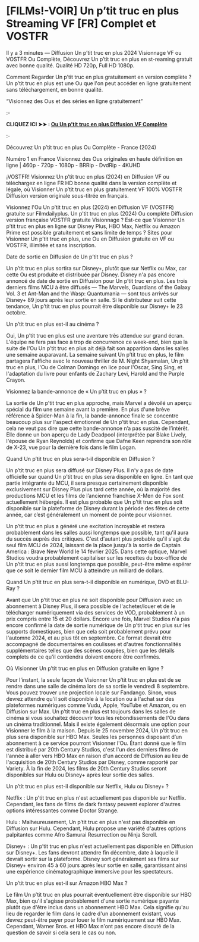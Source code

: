 # [FILMs!-VOIR] Un p’tit truc en plus Streaming VF [FR] Complet et VOSTFR
Il y a 3 minutes — Diffusion Un p’tit truc en plus 2024 Visionnage VF ou VOSTFR Ou Complète, Découvrez Un p’tit truc en plus en st-reaming gratuit avec bonne qualité. Qualité HD 720p, Full HD 1080p.

Comment Regarder Un p’tit truc en plus gratuitement en version complète ? Un p’tit truc en plus est une Ou que l'on peut accéder en ligne gratuitement sans téléchargement, en bonne qualité.

“Visionnez des Ous et des séries en ligne gratuitement”

:-

**CLIQUEZ ICI ➤➤ : [Ou Un p’tit truc en plus Diffusion VF Complète](https://t.co/wz7fSFEAqo)**

:-

Découvrez Un p’tit truc en plus Ou Complète - France (2024)

Numéro 1 en France Visionnez des Ous originales en haute définition en ligne | 460p - 720p - 1080p - BRRip - DvdRip - 4KUHD

¡VOSTFR! Visionnez Un p’tit truc en plus (2024) en Diffusion VF ou téléchargez en ligne FR HD bonne qualité dans la version complète et légale, où Visionner Un p’tit truc en plus gratuitement VF 100% VOSTFR Diffusion version originale sous-titrée en français.

Visionnez l'Ou Un p’tit truc en plus (2024) en Diffusion VF (VOSTFR) gratuite sur Filmdailyplus. Un p’tit truc en plus (2024) Ou complète Diffusion version française VOSTFR gratuite Visionnage ? Est-ce que Visionner Un p’tit truc en plus en ligne sur Disney Plus, HBO Max, Netflix ou Amazon Prime est possible gratuitement et sans limite de temps ? Sites pour Visionner Un p’tit truc en plus, une Ou en Diffusion gratuite en VF ou VOSTFR, illimitée et sans inscription.

Date de sortie en Diffusion de Un p’tit truc en plus ?

Un p’tit truc en plus sortira sur Disney+, plutôt que sur Netflix ou Max, car cette Ou est produite et distribuée par Disney. Disney n'a pas encore annoncé de date de sortie en Diffusion pour Un p’tit truc en plus. Les trois derniers films MCU à être diffusés — The Marvels, Guardians of the Galaxy Vol. 3 et Ant-Man and the Wasp: Quantumania — sont tous arrivés sur Disney+ 89 jours après leur sortie en salle. Si le distributeur suit cette tendance, Un p’tit truc en plus pourrait être disponible sur Disney+ le 23 octobre.

Un p’tit truc en plus est-il au cinéma ?

Oui, Un p’tit truc en plus est une aventure très attendue sur grand écran. L'équipe ne fera pas face à trop de concurrence ce week-end, bien que la suite de l'Ou Un p’tit truc en plus ait déjà fait son apparition dans les salles une semaine auparavant. La semaine suivant Un p’tit truc en plus, le film partagera l'affiche avec le nouveau thriller de M. Night Shyamalan, Un p’tit truc en plus, l'Ou de Colman Domingo en lice pour l'Oscar, Sing Sing, et l'adaptation du livre pour enfants de Zachary Levi, Harold and the Purple Crayon.

Visionnez la bande-annonce de « Un p’tit truc en plus » ?

La sortie de Un p’tit truc en plus approche, mais Marvel a dévoilé un aperçu spécial du film une semaine avant la première. En plus d'une brève référence à Spider-Man à la fin, la bande-annonce finale se concentre beaucoup plus sur l'aspect émotionnel de Un p’tit truc en plus. Cependant, cela ne veut pas dire que cette bande-annonce n’a pas suscité de l’intérêt. Elle donne un bon aperçu de Lady Deadpool (interprétée par Blake Lively, l'épouse de Ryan Reynolds) et confirme que Dafne Keen reprendra son rôle de X-23, vue pour la dernière fois dans le film Logan.

Quand Un p’tit truc en plus sera-t-il disponible en Diffusion ?

Un p’tit truc en plus sera diffusé sur Disney Plus. Il n'y a pas de date officielle sur quand Un p’tit truc en plus sera disponible en ligne. En tant que partie intégrante du MCU, il sera presque certainement disponible exclusivement sur Disney Plus plus tard cette année, où la majorité des productions MCU et les films de l’ancienne franchise X-Men de Fox sont actuellement hébergés. Il est plus probable que Un p’tit truc en plus soit disponible sur la plateforme de Disney durant la période des fêtes de cette année, car c’est généralement un moment de pointe pour visionner.

Un p’tit truc en plus a généré une excitation incroyable et restera probablement dans les salles aussi longtemps que possible, tant qu'il aura du succès auprès des critiques. C'est d'autant plus probable qu'il s'agit du seul film MCU de 2024, laissant de la place jusqu'à la sortie de Captain America : Brave New World le 14 février 2025. Dans cette optique, Marvel Studios voudra probablement capitaliser sur les recettes du box-office de Un p’tit truc en plus aussi longtemps que possible, peut-être même espérer que ce soit le dernier film MCU à atteindre un milliard de dollars.

Quand Un p’tit truc en plus sera-t-il disponible en numérique, DVD et BLU-Ray ?

Avant que Un p’tit truc en plus ne soit disponible pour Diffusion avec un abonnement à Disney Plus, il sera possible de l'acheter/louer et de le télécharger numériquement via des services de VOD, probablement à un prix compris entre 15 et 20 dollars. Encore une fois, Marvel Studios n'a pas encore confirmé la date de sortie numérique de Un p’tit truc en plus sur les supports domestiques, bien que cela soit probablement prévu pour l'automne 2024, et au plus tôt en septembre. Ce format devrait être accompagné de documentaires en coulisses et d'autres fonctionnalités supplémentaires telles que des scènes coupées, bien que les détails complets de ce qu'il contiendra doivent encore être confirmés.

Où Visionner Un p’tit truc en plus en Diffusion gratuite en ligne ?

Pour l’instant, la seule façon de Visionner Un p’tit truc en plus est de se rendre dans une salle de cinéma lors de sa sortie le vendredi 8 septembre. Vous pouvez trouver une projection locale sur Fandango. Sinon, vous devrez attendre qu'il soit disponible à la location ou à l'achat sur des plateformes numériques comme Vudu, Apple, YouTube et Amazon, ou en Diffusion sur Max. Un p’tit truc en plus est toujours dans les salles de cinéma si vous souhaitez découvrir tous les rebondissements de l'Ou dans un cinéma traditionnel. Mais il existe également désormais une option pour Visionner le film à la maison. Depuis le 25 novembre 2024, Un p’tit truc en plus sera disponible sur HBO Max. Seules les personnes disposant d’un abonnement à ce service pourront Visionner l'Ou. Étant donné que le film est distribué par 20th Century Studios, c'est l'un des derniers films de l'année à aller vers HBO Max en raison d'un accord de Diffusion au lieu de l'acquisition de 20th Century Studios par Disney, comme rapporté par Variety. À la fin de 2024, les films de 20th Century Studios seront disponibles sur Hulu ou Disney+ après leur sortie des salles.

Un p’tit truc en plus est-il disponible sur Netflix, Hulu ou Disney+ ?

Netflix : Un p’tit truc en plus n'est actuellement pas disponible sur Netflix. Cependant, les fans de films de dark fantasy peuvent explorer d'autres options intéressantes comme Doctor Strange.

Hulu : Malheureusement, Un p’tit truc en plus n'est pas disponible en Diffusion sur Hulu. Cependant, Hulu propose une variété d'autres options palpitantes comme Afro Samurai Resurrection ou Ninja Scroll.

Disney+ : Un p’tit truc en plus n'est actuellement pas disponible en Diffusion sur Disney+. Les fans devront attendre fin décembre, date à laquelle il devrait sortir sur la plateforme. Disney sort généralement ses films sur Disney+ environ 45 à 60 jours après leur sortie en salle, garantissant ainsi une expérience cinématographique immersive pour les spectateurs.

Un p’tit truc en plus est-il sur Amazon HBO Max ?

Le film Un p’tit truc en plus pourrait éventuellement être disponible sur HBO Max, bien qu'il s'agisse probablement d'une sortie numérique payante plutôt que d'être inclus dans un abonnement HBO Max. Cela signifie qu'au lieu de regarder le film dans le cadre d'un abonnement existant, vous devrez peut-être payer pour louer le film numériquement sur HBO Max. Cependant, Warner Bros. et HBO Max n'ont pas encore discuté de la question de savoir si cela sera le cas ou non.

